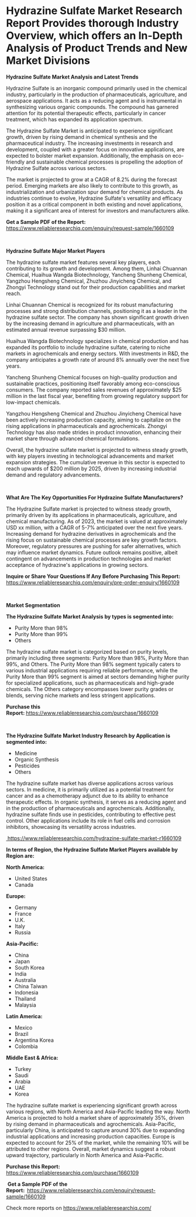 <p><h1>Hydrazine Sulfate Market Research Report Provides thorough Industry Overview, which offers an In-Depth Analysis of Product Trends and New Market Divisions</h1></p><p><strong>Hydrazine Sulfate Market Analysis and Latest Trends</strong></p>
<p><p>Hydrazine Sulfate is an inorganic compound primarily used in the chemical industry, particularly in the production of pharmaceuticals, agriculture, and aerospace applications. It acts as a reducing agent and is instrumental in synthesizing various organic compounds. The compound has garnered attention for its potential therapeutic effects, particularly in cancer treatment, which has expanded its application spectrum.</p><p>The Hydrazine Sulfate Market is anticipated to experience significant growth, driven by rising demand in chemical synthesis and the pharmaceutical industry. The increasing investments in research and development, coupled with a greater focus on innovative applications, are expected to bolster market expansion. Additionally, the emphasis on eco-friendly and sustainable chemical processes is propelling the adoption of Hydrazine Sulfate across various sectors.</p><p>The market is projected to grow at a CAGR of 8.2% during the forecast period. Emerging markets are also likely to contribute to this growth, as industrialization and urbanization spur demand for chemical products. As industries continue to evolve, Hydrazine Sulfate's versatility and efficacy position it as a critical component in both existing and novel applications, making it a significant area of interest for investors and manufacturers alike.</p></p>
<p><strong>Get a Sample PDF of the Report:&nbsp;</strong> <a href="https://www.reliableresearchiq.com/enquiry/request-sample/1660109?utm_campaign=2458&utm_medium=2&utm_source=Github&utm_content=ia&utm_term=01042025&utm_id=hydrazine-sulfate">https://www.reliableresearchiq.com/enquiry/request-sample/1660109</a></p>
<p>&nbsp;</p>
<p><strong>Hydrazine Sulfate Major Market Players</strong></p>
<p><p>The hydrazine sulfate market features several key players, each contributing to its growth and development. Among them, Linhai Chuannan Chemical, Huaihua Wangda Biotechnology, Yancheng Shunheng Chemical, Yangzhou Hengsheng Chemical, Zhuzhou Jinyicheng Chemical, and Zhongyi Technology stand out for their production capabilities and market reach.</p><p>Linhai Chuannan Chemical is recognized for its robust manufacturing processes and strong distribution channels, positioning it as a leader in the hydrazine sulfate sector. The company has shown significant growth driven by the increasing demand in agriculture and pharmaceuticals, with an estimated annual revenue surpassing $30 million.</p><p>Huaihua Wangda Biotechnology specializes in chemical production and has expanded its portfolio to include hydrazine sulfate, catering to niche markets in agrochemicals and energy sectors. With investments in R&D, the company anticipates a growth rate of around 8% annually over the next five years.</p><p>Yancheng Shunheng Chemical focuses on high-quality production and sustainable practices, positioning itself favorably among eco-conscious consumers. The company reported sales revenues of approximately $25 million in the last fiscal year, benefiting from growing regulatory support for low-impact chemicals.</p><p>Yangzhou Hengsheng Chemical and Zhuzhou Jinyicheng Chemical have been actively increasing production capacity, aiming to capitalize on the rising applications in pharmaceuticals and agrochemicals. Zhongyi Technology has also made strides in product innovation, enhancing their market share through advanced chemical formulations.</p><p>Overall, the hydrazine sulfate market is projected to witness steady growth, with key players investing in technological advancements and market expansion strategies. The cumulative revenue in this sector is expected to reach upwards of $200 million by 2025, driven by increasing industrial demand and regulatory advancements.</p></p>
<p>&nbsp;</p>
<p><strong>What Are The Key Opportunities For Hydrazine Sulfate Manufacturers?</strong></p>
<p><p>The Hydrazine Sulfate market is projected to witness steady growth, primarily driven by its applications in pharmaceuticals, agriculture, and chemical manufacturing. As of 2023, the market is valued at approximately USD xx million, with a CAGR of 5-7% anticipated over the next five years. Increasing demand for hydrazine derivatives in agrochemicals and the rising focus on sustainable chemical processes are key growth factors. Moreover, regulatory pressures are pushing for safer alternatives, which may influence market dynamics. Future outlook remains positive, albeit contingent on advancements in production technologies and market acceptance of hydrazine's applications in growing sectors.</p></p>
<p><strong>Inquire or Share Your Questions If Any Before Purchasing This Report:</strong> <a href="https://www.reliableresearchiq.com/enquiry/pre-order-enquiry/1660109?utm_campaign=2458&utm_medium=2&utm_source=Github&utm_content=ia&utm_term=01042025&utm_id=hydrazine-sulfate">https://www.reliableresearchiq.com/enquiry/pre-order-enquiry/1660109</a></p>
<p>&nbsp;</p>
<p><strong>Market Segmentation</strong></p>
<p><strong>The Hydrazine Sulfate Market Analysis by types is segmented into:</strong></p>
<p><ul><li>Purity More than 98%</li><li>Purity More than 99%</li><li>Others</li></ul></p>
<p><p>The hydrazine sulfate market is categorized based on purity levels, primarily including three segments: Purity More than 98%, Purity More than 99%, and Others. The Purity More than 98% segment typically caters to various industrial applications requiring reliable performance, while the Purity More than 99% segment is aimed at sectors demanding higher purity for specialized applications, such as pharmaceuticals and high-grade chemicals. The Others category encompasses lower purity grades or blends, serving niche markets and less stringent applications.</p></p>
<p><strong>Purchase this Report:&nbsp;</strong><a href="https://www.reliableresearchiq.com/purchase/1660109?utm_campaign=2458&utm_medium=2&utm_source=Github&utm_content=ia&utm_term=01042025&utm_id=hydrazine-sulfate">https://www.reliableresearchiq.com/purchase/1660109</a></p>
<p>&nbsp;</p>
<p><strong>The Hydrazine Sulfate Market Industry Research by Application is segmented into:</strong></p>
<p><ul><li>Medicine</li><li>Organic Synthesis</li><li>Pesticides</li><li>Others</li></ul></p>
<p><p>The hydrazine sulfate market has diverse applications across various sectors. In medicine, it is primarily utilized as a potential treatment for cancer and as a chemotherapy adjunct due to its ability to enhance therapeutic effects. In organic synthesis, it serves as a reducing agent and in the production of pharmaceuticals and agrochemicals. Additionally, hydrazine sulfate finds use in pesticides, contributing to effective pest control. Other applications include its role in fuel cells and corrosion inhibitors, showcasing its versatility across industries.</p></p>
<p><a href="https://www.reliableresearchiq.com/hydrazine-sulfate-market-r1660109?utm_campaign=2458&utm_medium=2&utm_source=Github&utm_content=ia&utm_term=01042025&utm_id=hydrazine-sulfate">&nbsp;https://www.reliableresearchiq.com/hydrazine-sulfate-market-r1660109</a></p>
<p><strong>In terms of Region, the Hydrazine Sulfate Market Players available by Region are:</strong></p>
<p>
    <p> <strong> North America: </strong>
        <ul>
            <li>United States</li>
            <li>Canada</li>
        </ul>
        </p> 
    <p> <strong> Europe: </strong>
        <ul>
            <li>Germany</li>
            <li>France</li>
            <li>U.K.</li>
            <li>Italy</li>
            <li>Russia</li>
        </ul>
        </p> 
    <p> <strong> Asia-Pacific: </strong>
        <ul>
            <li>China</li>
            <li>Japan</li>
            <li>South Korea</li>
            <li>India</li>
            <li>Australia</li>
            <li>China Taiwan</li>
            <li>Indonesia</li>
            <li>Thailand</li>
            <li>Malaysia</li>
        </ul>
        </p> 
    <p> <strong> Latin America: </strong>
        <ul>
            <li>Mexico</li>
            <li>Brazil</li>
            <li>Argentina Korea</li>
            <li>Colombia</li>
        </ul>
        </p> 
    <p> <strong> Middle East & Africa: </strong>
        <ul>
            <li>Turkey</li>
            <li>Saudi</li>
            <li>Arabia</li>
            <li>UAE</li>
            <li>Korea</li>
        </ul>
    </p>
    </p>
<p><p>The hydrazine sulfate market is experiencing significant growth across various regions, with North America and Asia-Pacific leading the way. North America is projected to hold a market share of approximately 35%, driven by rising demand in pharmaceuticals and agrochemicals. Asia-Pacific, particularly China, is anticipated to capture around 30% due to expanding industrial applications and increasing production capacities. Europe is expected to account for 25% of the market, while the remaining 10% will be attributed to other regions. Overall, market dynamics suggest a robust upward trajectory, particularly in North America and Asia-Pacific.</p></p>
<p><strong>Purchase this Report: </strong><a href="https://www.reliableresearchiq.com/purchase/1660109?utm_campaign=2458&utm_medium=2&utm_source=Github&utm_content=ia&utm_term=01042025&utm_id=hydrazine-sulfate">https://www.reliableresearchiq.com/purchase/1660109</a></p>
<p>&nbsp;<strong>Get a Sample PDF of the Report:&nbsp;&nbsp;</strong><a href="https://www.reliableresearchiq.com/enquiry/request-sample/1660109?utm_campaign=2458&utm_medium=2&utm_source=Github&utm_content=ia&utm_term=01042025&utm_id=hydrazine-sulfate">https://www.reliableresearchiq.com/enquiry/request-sample/1660109</a></p>
<p><strong></strong></p>
<p>Check more reports on <a href="https://www.reliableresearchiq.com/?utm_campaign=2458&utm_medium=2&utm_source=Github&utm_content=ia&utm_term=01042025&utm_id=hydrazine-sulfate">https://www.reliableresearchiq.com/</a></p>